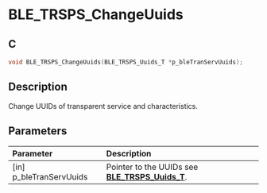 # BLE_TRSPS_ChangeUuids

## C

```c
void BLE_TRSPS_ChangeUuids(BLE_TRSPS_Uuids_T *p_bleTranServUuids);
```

## Description

Change UUIDs of transparent service and characteristics.

## Parameters

|Parameter|Description|
|:---|:---|
|\[in\] p_bleTranServUuids|Pointer to the UUIDs see **[BLE_TRSPS_Uuids_T](GUID-73B2D607-928F-48BF-B42D-B912DC391509.md)**.|

